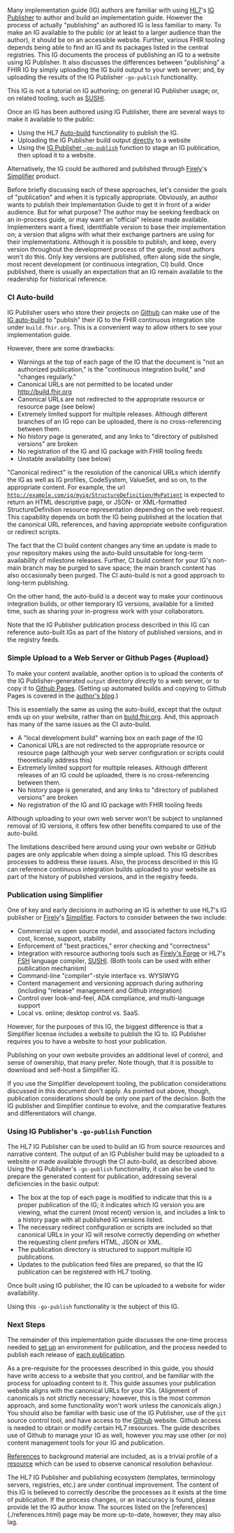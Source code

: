 Many implementation guide (IG) authors are familiar with using [HL7](http://hl7.org)'s [IG Publisher](https://github.com/HL7/fhir-ig-publisher) to author and build an implementation guide. However the process of actually "publishing" an authored IG is less familiar to many. To make an IG available to the public (or at least to a larger audience than the author), it should be on an accessible website. Further, various FHIR tooling depends being able to find an IG and its packages listed in the central registries. This IG documents the process of publishing an IG to a website using IG Publisher. It also discusses the differences between "publishing" a FHIR IG by simply uploading the IG build output to your web server; and, by uploading the results of the IG Publisher `-go-publish` functionality.

This IG is not a tutorial on IG authoring; on general IG Publisher usage; or, on related tooling, such as [SUSHI](https://fshschool.org).

Once an IG has been authored using IG Publisher, there are several ways to make it available to the public:

* Using the HL7 [Auto-build](#ci-auto-build) functionality to publish the IG.
* Uploading the IG Publisher build output [directly](#upload) to a website
* Using the [IG Publisher `-go-publish`](#using-ig-publishers--go-publish-function) function to stage an IG publication, then upload it to a website.

Alternatively, the IG could be authored and published through [Firely](https://fire.ly)'s [Simplifier](https://simplifier.net) product.

Before briefly discussing each of these approaches, let's consider the goals of "publication" and when it is typically appropriate. Obviously, an author wants to publish their Implementation Guide to get it in front of a wider audience. But for what purpose? The author may be seeking feedback on an in-process guide, or may want an "official" release made available. Implementers want a fixed, identifiable version to base their implementation on; a version that aligns with what their exchange partners are using for their implementations. Although it is possible to publish, and keep, every version throughout the development process of the guide, most authors won't do this. Only key versions are published, often along side the single, most recent development (or continuous integration, CI) build. Once published, there is usually an expectation that an IG remain available to the readership for historical reference.

### CI Auto-build

IG Publisher users who store their projects on [Github](http://github.com) can make use of the [IG auto-build](https://github.com/FHIR/auto-ig-builder) to "publish" their IG to the FHIR continuous integration site under `build.fhir.org`. This is a convenient way to allow others to see your implementation guide.

However, there are some drawbacks:

* Warnings at the top of each page of the IG that the document is "not an authorized publication," is the "continuous integration build," and "changes regularly."
* Canonical URLs are not permitted to be located under <http://build.fhir.org>
* Canonical URLs are not redirected to the appropriate resource or resource page (see below)
* Extremely limited support for multiple releases. Although different branches of an IG repo can be uploaded, there is no cross-referencing between them.
* No history page is generated, and any links to "directory of published versions" are broken
* No registration of the IG and IG package with FHIR tooling feeds
* Unstable availability (see below)

"Canonical redirect" is the resolution of the canonical URLs which identify the IG as well as IG profiles, CodeSystem, ValueSet, and so on, to the appropriate content. For example, the url [`http://example.com/ig/myig/StructureDefinition/MyPatient`](http://example.com/ig/myig/StructureDefinition/MyPatient) is expected to return an HTML descriptive page, or JSON- or XML-formatted StructureDefinition resource representation depending on the web request. This capability depends on both the IG being published at the location that the canonical URL references, and having appropriate website configuration or redirect scripts.

The fact that the CI build content changes any time an update is made to your repository makes using the auto-build unsuitable for long-term availability of milestone releases. Further, CI build content for your IG's non-main branch may be purged to save space; the main branch content has also occasionally been purged. The CI auto-build is not a good approach to long-term publishing.

On the other hand, the auto-build is a decent way to make your continuous integration builds, or other temporary IG versions, available for a limited time, such as sharing your in-progress work with your collaborators.

Note that the IG Publisher publication process described in this IG can reference auto-built IGs as part of the history of published versions, and in the registry feeds.

### Simple Upload to a Web Server or Github Pages {#upload}

To make your content available, another option is to upload the contents of the IG Publisher-generated `output` directory *directly* to a web server, or to copy it to [Github Pages](http://github.io). (Setting up automated builds and copying to Github Pages is covered in the [author's blog](http://www.argentixinfo.com/archives/156).)

This is essentially the same as using the auto-build, except that the output ends up on your website, rather than on [build.fhir.org](http://build.fhir.org/ig). And, this approach has many of the same issues as the CI auto-build.

* A "local development build" warning box on each page of the IG
* Canonical URLs are not redirected to the appropriate resource or resource page (although your web server configuration or scripts could theoretically address this)
* Extremely limited support for multiple releases. Although different releases of an IG could be uploaded, there is no cross-referencing between them.
* No history page is generated, and any links to "directory of published versions" are broken
* No registration of the IG and IG package with FHIR tooling feeds

Although uploading to your own web server won't be subject to unplanned removal of IG versions, it offers few other benefits compared to use of the auto-build.

The limitations described here around using your own website or GitHub pages are only applicable when doing a simple upload. This IG describes processes to address these issues. Also, the process described in this IG can reference continuous integration builds uploaded to your website as part of the history of published versions, and in the registry feeds.

### Publication using Simplifier

One of key and early decisions in authoring an IG is whether to use HL7's IG publisher or [Firely](https://fire.ly)'s [Simplifier](https://simplifier.net). Factors to consider between the two include:

* Commercial vs open source model, and associated factors including cost, license, support, stability
* Enforcement of "best practices," error checking and "correctness"
* Integration with resource authoring tools such as [Firely's Forge](https://fire.ly/products/forge/) or HL7's [FSH](http://hl7.org/fhir/uv/shorthand/) language compiler, [SUSHI](https://fshschool.org). (Both tools can be used with either publication mechanism)
* Command-line "compiler"-style interface vs. WYSIWYG
* Content management and versioning approach during authoring (including "release" management and Github integration)
* Control over look-and-feel, ADA compliance, and multi-language support
* Local vs. online; desktop control vs. SaaS.

However, for the purposes of this IG, the biggest difference is that a Simplifier license includes a website to publish the IG to. IG Publisher requires you to have a website to host your publication.

Publishing on your own website provides an additional level of control, and sense of ownership, that many prefer. Note though, that it is possible to download and self-host a Simplifier IG.

If you use the Simplifier development tooling, the publication considerations discussed in this document don't apply. As pointed out above, though, publication considerations should be only one part of the decision. Both the IG publisher and Simplifier continue to evolve, and the comparative features and differentiators will change.

### Using IG Publisher's `-go-publish` Function

The HL7 IG Publisher can be used to build an IG from source resources and narrative content. The output of an IG Publisher build may be uploaded to a website or made available through the CI auto-build, as described above. Using the IG Publisher's `-go-publish` functionality, it can also be used to prepare the generated content for publication, addressing several deficiencies in the basic output:

* The box at the top of each page is modified to indicate that this is a proper publication of the IG; it indicates which IG version you are viewing, what the current (most recent) version is, and includes a link to a history page with all published IG versions listed.
* The necessary redirect configuration or scripts are included so that canonical URLs in your IG will resolve correctly depending on whether the requesting client prefers HTML, JSON or XML.
* The publication directory is structured to support multiple IG publications.
* Updates to the publication feed files are prepared, so that the IG publication can be registered with HL7 tooling.

Once built using IG publisher, the IG can be uploaded to a website for wider availability.

Using this `-go-publish` functionality is the subject of this IG.

### Next Steps

The remainder of this implementation guide discusses the one-time process needed to [set up](./setup.html) an environment for publication, and the process needed to publish each release of [each publication](./publication.html).

As a pre-requisite for the processes described in this guide, you should have write access to a website that you control, and be familiar with the process for uploading content to it. This guide assumes your publication website aligns with the canonical URLs for your IGs. (Alignment of canonicals is not strictly necessary; however, this is the most common approach, and some functionality won't work unless the canonicals align.) You should also be familiar with basic use of the IG Publisher, use of the `git` source control tool, and have access to the [Github](http://github.com) website. Github access is needed to obtain or modify certain HL7 resources. The guide describes use of Github to manage your IG as well, however you may use other (or no) content management tools for your IG and publication.

[References](./references.html) to background material are included, as is a trivial profile of a [resource](./artifacts.html) which can be used to observe canonical resolution behaviour.

<div class="dragon" markdown=1>
The HL7 IG Publisher and publishing ecosystem (templates, terminology servers, registries, etc.) are under continual improvement. The content of this IG is believed to correctly describe the processes as it exists at the time of publication. If the process changes, or an inaccuracy is found, please provide let the IG author know. The sources listed on the [references](./references.html) page may be more up-to-date, however, they may also lag.
</div>
<br>
